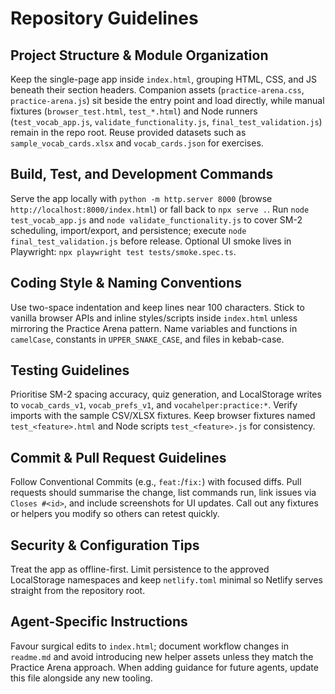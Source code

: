 # Repository Guidelines

## Project Structure & Module Organization
Keep the single-page app inside `index.html`, grouping HTML, CSS, and JS beneath their section headers. Companion assets (`practice-arena.css`, `practice-arena.js`) sit beside the entry point and load directly, while manual fixtures (`browser_test.html`, `test_*.html`) and Node runners (`test_vocab_app.js`, `validate_functionality.js`, `final_test_validation.js`) remain in the repo root. Reuse provided datasets such as `sample_vocab_cards.xlsx` and `vocab_cards.json` for exercises.

## Build, Test, and Development Commands
Serve the app locally with `python -m http.server 8000` (browse `http://localhost:8000/index.html`) or fall back to `npx serve .`. Run `node test_vocab_app.js` and `node validate_functionality.js` to cover SM-2 scheduling, import/export, and persistence; execute `node final_test_validation.js` before release. Optional UI smoke lives in Playwright: `npx playwright test tests/smoke.spec.ts`.

## Coding Style & Naming Conventions
Use two-space indentation and keep lines near 100 characters. Stick to vanilla browser APIs and inline styles/scripts inside `index.html` unless mirroring the Practice Arena pattern. Name variables and functions in `camelCase`, constants in `UPPER_SNAKE_CASE`, and files in kebab-case.

## Testing Guidelines
Prioritise SM-2 spacing accuracy, quiz generation, and LocalStorage writes to `vocab_cards_v1`, `vocab_prefs_v1`, and `vocahelper:practice:*`. Verify imports with the sample CSV/XLSX fixtures. Keep browser fixtures named `test_<feature>.html` and Node scripts `test_<feature>.js` for consistency.

## Commit & Pull Request Guidelines
Follow Conventional Commits (e.g., `feat:`/`fix:`) with focused diffs. Pull requests should summarise the change, list commands run, link issues via `Closes #<id>`, and include screenshots for UI updates. Call out any fixtures or helpers you modify so others can retest quickly.

## Security & Configuration Tips
Treat the app as offline-first. Limit persistence to the approved LocalStorage namespaces and keep `netlify.toml` minimal so Netlify serves straight from the repository root.

## Agent-Specific Instructions
Favour surgical edits to `index.html`; document workflow changes in `readme.md` and avoid introducing new helper assets unless they match the Practice Arena approach. When adding guidance for future agents, update this file alongside any new tooling.
